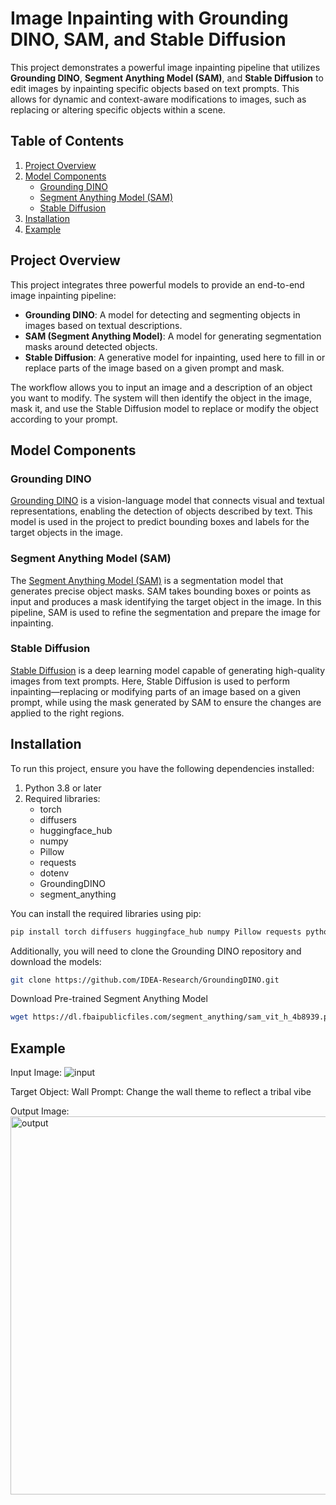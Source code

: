# Image Inpainting with Grounding DINO, SAM, and Stable Diffusion

This project demonstrates a powerful image inpainting pipeline that utilizes **Grounding DINO**, **Segment Anything Model (SAM)**, and **Stable Diffusion** to edit images by inpainting specific objects based on text prompts. This allows for dynamic and context-aware modifications to images, such as replacing or altering specific objects within a scene.

## Table of Contents
1. [Project Overview](#project-overview)
2. [Model Components](#model-components)
   - [Grounding DINO](#grounding-dino)
   - [Segment Anything Model (SAM)](#segment-anything-model-sam)
   - [Stable Diffusion](#stable-diffusion)
3. [Installation](#installation)
4. [Example](#example)


## Project Overview

This project integrates three powerful models to provide an end-to-end image inpainting pipeline:
- **Grounding DINO**: A model for detecting and segmenting objects in images based on textual descriptions.
- **SAM (Segment Anything Model)**: A model for generating segmentation masks around detected objects.
- **Stable Diffusion**: A generative model for inpainting, used here to fill in or replace parts of the image based on a given prompt and mask.

The workflow allows you to input an image and a description of an object you want to modify. The system will then identify the object in the image, mask it, and use the Stable Diffusion model to replace or modify the object according to your prompt.

## Model Components

### Grounding DINO

[Grounding DINO](https://github.com/IDEA-Research/GroundingDINO) is a vision-language model that connects visual and textual representations, enabling the detection of objects described by text. This model is used in the project to predict bounding boxes and labels for the target objects in the image.

### Segment Anything Model (SAM)

The [Segment Anything Model (SAM)](https://github.com/facebookresearch/segment-anything) is a segmentation model that generates precise object masks. SAM takes bounding boxes or points as input and produces a mask identifying the target object in the image. In this pipeline, SAM is used to refine the segmentation and prepare the image for inpainting.

### Stable Diffusion

[Stable Diffusion](https://github.com/CompVis/stable-diffusion) is a deep learning model capable of generating high-quality images from text prompts. Here, Stable Diffusion is used to perform inpainting—replacing or modifying parts of an image based on a given prompt, while using the mask generated by SAM to ensure the changes are applied to the right regions.

## Installation

To run this project, ensure you have the following dependencies installed:

1. Python 3.8 or later
2. Required libraries:
   - torch
   - diffusers
   - huggingface_hub
   - numpy
   - Pillow
   - requests
   - dotenv
   - GroundingDINO
   - segment_anything

You can install the required libraries using pip:

```bash
pip install torch diffusers huggingface_hub numpy Pillow requests python-dotenv
```

Additionally, you will need to clone the Grounding DINO repository and download the models:
```bash
git clone https://github.com/IDEA-Research/GroundingDINO.git
```

Download Pre-trained Segment Anything Model
```bash
wget https://dl.fbaipublicfiles.com/segment_anything/sam_vit_h_4b8939.pth
```

## Example

Input Image:
![input](https://github.com/user-attachments/assets/6299ac70-246f-4ffd-b188-df0b784b0797)

Target Object: Wall
Prompt: Change the wall theme to reflect a tribal vibe

Output Image:
<img width="605" alt="output" src="https://github.com/user-attachments/assets/16e6d184-4898-4454-94e1-663a85ad5ee3">
